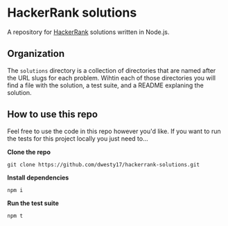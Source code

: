 # HackerRank solutions

A repository for [HackerRank](https://www.hackerrank.com/) solutions written in Node.js.

## Organization

The `solutions` directory is a collection of directories that are named after the URL slugs for each problem. Wihtin each of those directories you will find a file with the solution, a test suite, and a README explaning the solution.

## How to use this repo

Feel free to use the code in this repo however you'd like. If you want to run the tests for this project locally you just need to...

**Clone the repo**

```shell
git clone https://github.com/dwesty17/hackerrank-solutions.git
```

**Install dependencies**

```shell
npm i
```

**Run the test suite**

```shell
npm t
```
